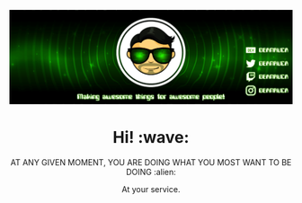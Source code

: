 [![Social banner for geanruca](https://github.com/geanruca/geanruca/raw/master/assets/banner.gif)](https://gerardoandresruizcastillo.com)
<h1 align='center'> Hi! :wave:</h1>
<p align='center'>
AT ANY GIVEN MOMENT, YOU ARE DOING WHAT YOU MOST WANT TO BE DOING :alien:
</p>
<p align='center'>At your service.</p>
